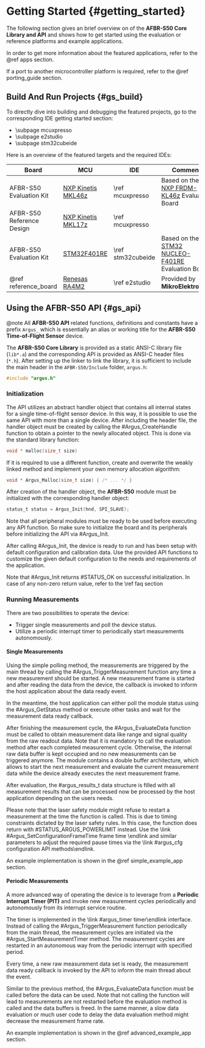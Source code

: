 # Getting Started {#getting_started}

The following section gives an brief overview on of the **AFBR-S50 Core Library
and API** and shows how to get started using the evaluation or reference
platforms and example applications.

In order to get more information about the featured applications, refer to the
@ref apps section.

If a port to another microcontroller platform is required, refer to the @ref
porting_guide section.

## Build And Run Projects {#gs_build}

To directly dive into building and debugging the featured projects, go to the
corresponding IDE getting started section:

-   \subpage mcuxpresso
-   \subpage e2studio
-   \subpage stm32cubeide

Here is an overview of the featured targets and the required IDEs:

| Board                     | MCU                                                                                                                                                                                                                                                                    | IDE               | Comment                                                                                                                                                                                                    |
| ------------------------- | ---------------------------------------------------------------------------------------------------------------------------------------------------------------------------------------------------------------------------------------------------------------------- | ----------------- | ---------------------------------------------------------------------------------------------------------------------------------------------------------------------------------------------------------- |
| AFBR-S50 Evaluation Kit   | [NXP Kinetis MKL46z](https://www.nxp.com/products/processors-and-microcontrollers/arm-microcontrollers/general-purpose-mcus/kl-series-cortex-m0-plus/kinetis-kl4x-48-mhz-usb-segment-lcd-ultra-low-power-microcontrollers-mcus-based-on-arm-cortex-m0-plus-core:KL4x)  | \ref mcuxpresso   | Based on the [NXP FRDM-KL46z](https://www.nxp.com/design/development-boards/freedom-development-boards/mcu-boards/freedom-development-platform-for-kinetis-kl3x-and-kl4x-mcus:FRDM-KL46Z) Evaluation Board |
| AFBR-S50 Reference Design | [NXP Kinetis MKL17z](https://www.nxp.com/products/processors-and-microcontrollers/arm-microcontrollers/general-purpose-mcus/kl-series-cortex-m0-plus/kinetis-kl1x-48-mhz-mainstream-small-ultra-low-power-microcontrollers-mcus-based-on-arm-cortex-m0-plus-core:KL1x) | \ref mcuxpresso   |                                                                                                                                                                                                            |
| AFBR-S50 Evaluation Kit   | [STM32F401RE](https://www.st.com/en/microcontrollers-microprocessors/stm32f401re.html)                                                                                                                                                                                 | \ref stm32cubeide | Based on the [STM32 NUCLEO-F401RE](https://www.st.com/en/evaluation-tools/nucleo-f401re.html) Evaluation Board                                                                                             |
| @ref reference_board      | [Renesas RA4M2](https://www.renesas.com/us/en/products/microcontrollers-microprocessors/ra-cortex-m-mcus/ra4m2-100mhz-arm-cortex-m33-trustzone-high-integration-lowest-active-power-consumption)                                                                       | \ref e2studio     | Provided by **MikroElektronika**                                                                                                                                                                           |

## Using the AFBR-S50 API {#gs_api}

@note All **AFBR-S50 API** related functions, definitions and constants have a
prefix `Argus_` which is essentially an alias or working title for the
**AFBR-S50 Time-of-Flight Sensor** device.

The **AFBR-S50 Core Library** is provided as a static ANSI-C library file
(`lib*.a`) and the corresponding API is provided as ANSI-C header files (`*.h`).
After setting up the linker to link the library, it is sufficient to include the
main header in the `AFBR-S50/Include` folder, `argus.h`:

```C
#include "argus.h"
```

### Initialization

The API utilizes an abstract handler object that contains all internal states
for a single time-of-flight sensor device. In this way, it is possible to use
the same API with more than a single device. After including the header file,
the handler object must be created by calling the #Argus_CreateHandle function
to obtain a pointer to the newly allocated object. This is done via the standard
library function:

```C
void * malloc(size_t size)
```

If it is required to use a different function, create and overwrite the weakly
linked method and implement your own memory allocation algorithm:

```C
void * Argus_Malloc(size_t size) { /* ... */ }
```

After creation of the handler object, the **AFBR-S50** module must be
initialized with the corresponding handler object:

```C
status_t status = Argus_Init(hnd, SPI_SLAVE);
```

Note that all peripheral modules must be ready to be used before executing any
API function. So make sure to initialize the board and its peripherals before
initializing the API via #Argus_Init.

After calling #Argus_Init, the device is ready to run and has been setup with
default configuration and calibration data. Use the provided API functions to
customize the given default configuration to the needs and requirements of the
application.

Note that #Argus_Init returns #STATUS_OK on successful initialization. In case
of any non-zero return value, refer to the \ref faq section

### Running Measurements

There are two possibilities to operate the device:

-   Trigger single measurements and poll the device status.
-   Utilize a periodic interrupt timer to periodically start measurements
    autonomously.

#### Single Measurements

Using the simple polling method, the measurements are triggered by the main
thread by calling the #Argus_TriggerMeasurement function any time a new
measurement should be started. A new measurement frame is started and after
reading the data from the device, the callback is invoked to inform the host
application about the data ready event.

In the meantime, the host application can either poll the module status using
the #Argus_GetStatus method or execute other tasks and wait for the measurement
data ready callback.

After finishing the measurement cycle, the #Argus_EvaluateData function must be
called to obtain measurement data like range and signal quality from the raw
readout data. Note that it is mandatory to call the evaluation method after each
completed measurement cycle. Otherwise, the internal raw data buffer is kept
occupied and no new measurements can be triggered anymore. The module contains a
double buffer architecture, which allows to start the next measurement and
evaluate the current measurement data while the device already executes the next
measurement frame.

After evaluation, the #argus_results_t data structure is filled with all
measurement results that can be processed now be processed by the host
application depending on the users needs.

Please note that the laser safety module might refuse to restart a measurement
at the time the function is called. This is due to timing constraints dictated
by the laser safety rules. In this case, the function does return with
#STATUS_ARGUS_POWERLIMIT instead. Use the \link #Argus_SetConfigurationFrameTime
frame time \endlink and similar parameters to adjust the required pause times
via the \link #argus_cfg configuration API methods\endlink.

An example implementation is shown in the @ref simple_example_app section.

#### Periodic Measurements

A more advanced way of operating the device is to leverage from a **Periodic
Interrupt Timer (PIT)** and invoke new measurement cycles periodically and
autonomously from its interrupt service routine.

The timer is implemented in the \link #argus_timer timer\endlink interface.
Instead of calling the #Argus_TriggerMeasurement function periodically from the
main thread, the measurement cycles are initiated via the
#Argus_StartMeasurementTimer method. The measurement cycles are restarted in an
autonomous way from the periodic interrupt with specified period.

Every time, a new raw measurement data set is ready, the measurement data ready
callback is invoked by the API to inform the main thread about the event.

Similar to the previous method, the #Argus_EvaluateData function must be called
before the data can be used. Note that not calling the function will lead to
measurements are not restarted before the evaluation method is called and the
data buffers is freed. In the same manner, a slow data evaluation or much user
code to delay the data evaluation method might decrease the measurement frame
rate.

An example implementation is shown in the @ref advanced_example_app section.

